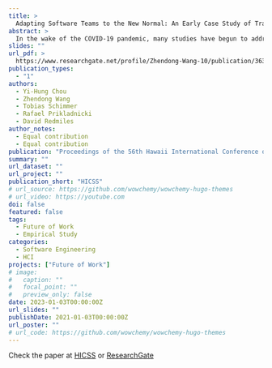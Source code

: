 ```yaml
---
title: >
  Adapting Software Teams to the New Normal: An Early Case Study of Transitioning to Hybrid Work Under COVID-19
abstract: >
  In the wake of the COVID-19 pandemic, many studies have begun to address what some refer to as the" new normal," comprising hybrid arrangements of employees working from home and working at the office with varying schedule arrangements. While many of the studies to date addressed how employees coped with work-from-home, we sought to investigate how employees dealt with a transition to the new normal of hybrid arrangements. To shed light on this topic, we conducted a survey-based case study at one office location of a large, multinational software corporation. The site sought to transition employees fully working from home to working two days remotely and three predefined days in their shared workspace. Our survey results indicated a substantial decline in work satisfaction since the beginning of this transition, which can be explained by diverse work preferences. Furthermore, some software developers felt frustrated during this transition time; they described challenges they underwent and proposed potential solutions. In this paper, we present our lessons learned in this case study and describe some actionable recommendations for practitioners facing such transitions.
slides: ""
url_pdf: >
  https://www.researchgate.net/profile/Zhendong-Wang-10/publication/363855398_Adapting_Software_Teams_to_the_New_Normal_An_Early_Case_Study_of_Transitioning_to_Hybrid_Work_Under_COVID-19/links/63b643f9097c7832ca8f23eb/Adapting-Software-Teams-to-the-New-Normal-An-Early-Case-Study-of-Transitioning-to-Hybrid-Work-Under-COVID-19.pdf
publication_types:
  - "1"
authors:
  - Yi-Hung Chou
  - Zhendong Wang
  - Tobias Schimmer
  - Rafael Prikladnicki
  - David Redmiles
author_notes:
  - Equal contribution
  - Equal contribution
publication: "Proceedings of the 56th Hawaii International Conference on System Sciences"
summary: ""
url_dataset: ""
url_project: ""
publication_short: "HICSS"
# url_source: https://github.com/wowchemy/wowchemy-hugo-themes
# url_video: https://youtube.com
doi: false
featured: false
tags:
  - Future of Work
  - Empirical Study
categories:
  - Software Engineering
  - HCI
projects: ["Future of Work"]
# image:
#   caption: ""
#   focal_point: ""
#   preview_only: false
date: 2023-01-03T00:00:00Z
url_slides: ""
publishDate: 2021-01-03T00:00:00Z
url_poster: ""
# url_code: https://github.com/wowchemy/wowchemy-hugo-themes
---
```

Check the paper at [HICSS](https://scholarspace.manoa.hawaii.edu/items/a921364a-e702-4432-8883-ee6f18803286) or [ResearchGate](https://www.researchgate.net/publication/363855398_Adapting_Software_Teams_to_the_New_Normal_An_Early_Case_Study_of_Transitioning_to_Hybrid_Work_Under_COVID-19)